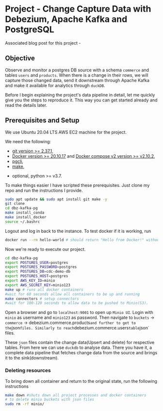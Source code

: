 # Project - Change Capture Data with Debezium, Apache Kafka and PostgreSQL

Associated blog post for this project - 

## Objective
Observe and monitor a postgres DB source with a schema `commerce` and tables `users` and `products`. When there is a change in their rows, we will capture those changed data, send it downstream through Apache Kafka and make it available for analytics through `duckDB`.

Before I begin explaining the project's data pipeline in detail, let me quickly give you the steps to reproduce it. This way you can get started already and read the details later.

## Prerequisites and Setup

We use Ubuntu 20.04 LTS AWS EC2 machine for the project.

We need the following:
- [git version >= 2.37.1](https://github.com/git-guides/install-git),
- [Docker version >= 20.10.17](https://docs.docker.com/engine/install/) and [Docker compose v2 version >= v2.10.2](https://docs.docker.com/compose/install/),
- [pgcli](https://www.pgcli.com/install),
- [make](https://linuxhint.com/install-make-ubuntu/),
<!-- - AWS account and [awscli](https://docs.aws.amazon.com/cli/latest/userguide/getting-started-install.html) -->
- optional, python >= v3.7.

To make things easier I have scripted these prerequisites. Just clone my repo and run the instructions I provide.

```{.bash filename="clone and install prerequisites"}
sudo apt update && sudo apt install git make -y
git clone 
cd dbz-kafka-pg
make install_conda
make install_docker
source ~/.bashrc
```
Logout and log in back to the instance. To test docker if it is working, run

```{.bash filename="check if docker is installed"}
docker run --rm hello-world # should return "Hello from Docker!" without errors
```

Now we're ready to execute our project.
```{.bash filename="Executing CDC project"}
cd dbz-kafka-pg
export POSTGRES_USER=postgres
export POSTGRES_PASSWORD=postgres
export POSTGRES_DB=cdc-demo-db
export POSTGRES_HOST=postgres
export AWS_KEY_ID=minio
export AWS_SECRET_KEY=minio123
make up # runs all docker containers
#wait for 60 seconds allow all containers to be up and running
make connectors # setup connectors
#wait for 100-120 seconds to allow data to be pushed to Minio(S3).
```
Open a browser and go to `localhost:9001` to open up `Minio UI`. Login with `minio` as username and `minio123` as password. Then navigate to `buckets` -> `commerce` -> debezium.commerce.products` and further to get to the `json` files. Similarly to reach `debezium.commerce.users` table `json` files.

These `json` files contain the change data(Upsert and delete) for respective tables. From here we can use `duckdb` to analyse data. There you have it,  a complete data pipeline that fetches change data from the source and brings it to the sink(downstream).

### Deleting resources
To bring down all container and return to the original state, run the following instructions

```{.bash filename="restoring to original state"}
make down #shuts down all project processes and docker containers
# to delete minio buckets with json files
sudo rm -rf minio/
```